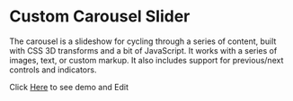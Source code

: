 # Custom Carousel Slider

The carousel is a slideshow for cycling through a series of content, built with CSS 3D transforms and a bit of JavaScript. It works with a series of images, text, or custom markup. It also includes support for previous/next controls and indicators.

Click [Here](https://codepen.io/emrankhan016/full/zYGbOma) to see demo and Edit

